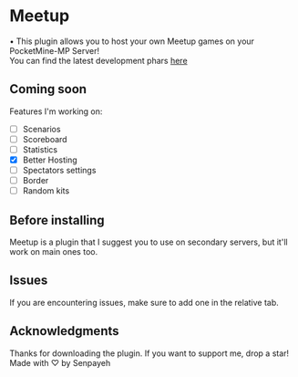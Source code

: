 # Meetup
• This plugin allows you to host your own Meetup games on your PocketMine-MP Server!\
You can find the latest development phars [here](https://poggit.pmmp.io/ci/senpayeh/Meetup/Meetup)
## Coming soon
Features I'm working on:
 - [ ] Scenarios
 - [ ] Scoreboard
 - [ ] Statistics
 - [x] Better Hosting
 - [ ] Spectators settings
 - [ ] Border
 - [ ] Random kits
## Before installing
Meetup is a plugin that I suggest you to use on secondary servers, but it'll work on main ones too.
## Issues
If you are encountering issues, make sure to add one in the relative tab.
## Acknowledgments
Thanks for downloading the plugin. If you want to support me, drop a star!
Made with ♡ by Senpayeh
